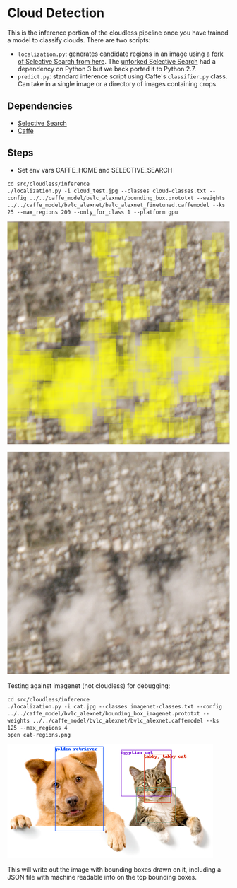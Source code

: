 # Cloud Detection

This is the inference portion of the cloudless pipeline once you have trained a
model to classify clouds.
There are two scripts:
  - `localization.py`: generates candidate regions in an image using a [fork of Selective Search from here](https://github.com/BradNeuberg/selective_search_py). The [unforked Selective Search](https://github.com/belltailjp/selective_search_py) had a dependency on Python 3 but we back ported it to Python 2.7.
  - `predict.py`: standard inference script using Caffe's `classifier.py`
    class. Can take in a single image or a directory of images containing
    crops.

## Dependencies
- [Selective Search](https://github.com/BradNeuberg/selective_search_py)
- [Caffe](https://github.com/BVLC/caffe)

## Steps
- Set env vars CAFFE_HOME and SELECTIVE_SEARCH

```
cd src/cloudless/inference
./localization.py -i cloud_test.jpg --classes cloud-classes.txt --config ../../caffe_model/bvlc_alexnet/bounding_box.prototxt --weights ../../caffe_model/bvlc_alexnet/bvlc_alexnet_finetuned.caffemodel --ks 25 --max_regions 200 --only_for_class 1 --platform gpu
```

![cloud detection boxes](cloud_test-regions.png "Areas with yellow boxes are clouds")

![normal image for comparison](cloud_test.jpg "Normal cloud image for comparison")

Testing against imagenet (not cloudless) for debugging:
```
cd src/cloudless/inference
./localization.py -i cat.jpg --classes imagenet-classes.txt --config ../../caffe_model/bvlc_alexnet/bounding_box_imagenet.prototxt --weights ../../caffe_model/bvlc_alexnet/bvlc_alexnet.caffemodel --ks 125 --max_regions 4
open cat-regions.png
```

![ImageNet detection boxes](cat-regions.png "Multi-class bounding boxes detected from ImageNet")

This will write out the image with bounding boxes drawn on it, including a JSON file with machine readable info on the top bounding boxes.
